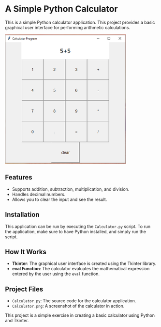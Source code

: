 # A Simple Python Calculator

This is a simple Python calculator application. This project provides a basic graphical user interface for performing arithmetic calculations.

<img src="Calculator.png" alt="Calculator Screenshot" width="400">

## Features
- Supports addition, subtraction, multiplication, and division.
- Handles decimal numbers.
- Allows you to clear the input and see the result.

## Installation
This application can be run by executing the `Calculator.py` script. To run the application, make sure to have Python installed, and simply run the script.

## How It Works
- **Tkinter**: The graphical user interface is created using the Tkinter library.
- **eval Function**: The calculator evaluates the mathematical expression entered by the user using the `eval` function.

## Project Files
- `Calculator.py`: The source code for the calculator application.
- `Calculator.png`: A screenshot of the calculator in action.

This project is a simple exercise in creating a basic calculator using Python and Tkinter.
